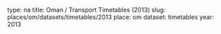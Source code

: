 type: na
title: Oman / Transport Timetables (2013)
slug: places/om/datasets/timetables/2013
place: om
dataset: timetables
year: 2013
